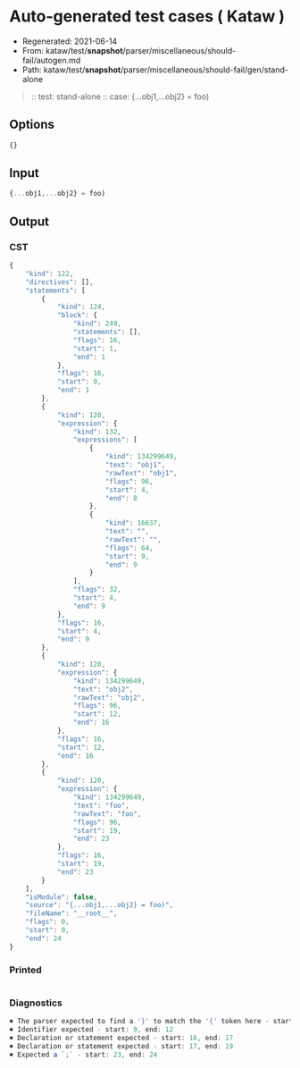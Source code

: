 # Auto-generated test cases ( Kataw )
- Regenerated: 2021-06-14
- From: kataw/test/__snapshot__/parser/miscellaneous/should-fail/autogen.md
- Path: kataw/test/__snapshot__/parser/miscellaneous/should-fail/gen/stand-alone
> :: test: stand-alone
> :: case: {...obj1,...obj2} = foo)
## Options

`````js
{}
`````
## Input

`````js
{...obj1,...obj2} = foo)
`````
## Output

### CST

```javascript
{
    "kind": 122,
    "directives": [],
    "statements": [
        {
            "kind": 124,
            "block": {
                "kind": 249,
                "statements": [],
                "flags": 16,
                "start": 1,
                "end": 1
            },
            "flags": 16,
            "start": 0,
            "end": 1
        },
        {
            "kind": 120,
            "expression": {
                "kind": 132,
                "expressions": [
                    {
                        "kind": 134299649,
                        "text": "obj1",
                        "rawText": "obj1",
                        "flags": 96,
                        "start": 4,
                        "end": 8
                    },
                    {
                        "kind": 16637,
                        "text": "",
                        "rawText": "",
                        "flags": 64,
                        "start": 9,
                        "end": 9
                    }
                ],
                "flags": 32,
                "start": 4,
                "end": 9
            },
            "flags": 16,
            "start": 4,
            "end": 9
        },
        {
            "kind": 120,
            "expression": {
                "kind": 134299649,
                "text": "obj2",
                "rawText": "obj2",
                "flags": 96,
                "start": 12,
                "end": 16
            },
            "flags": 16,
            "start": 12,
            "end": 16
        },
        {
            "kind": 120,
            "expression": {
                "kind": 134299649,
                "text": "foo",
                "rawText": "foo",
                "flags": 96,
                "start": 19,
                "end": 23
            },
            "flags": 16,
            "start": 19,
            "end": 23
        }
    ],
    "isModule": false,
    "source": "{...obj1,...obj2} = foo)",
    "fileName": "__root__",
    "flags": 0,
    "start": 0,
    "end": 24
}
```

### Printed

```javascript

```

### Diagnostics

```javascript
✖ The parser expected to find a '}' to match the '{' token here - start: 1, end: 4
✖ Identifier expected - start: 9, end: 12
✖ Declaration or statement expected - start: 16, end: 17
✖ Declaration or statement expected - start: 17, end: 19
✖ Expected a `;` - start: 23, end: 24

```

